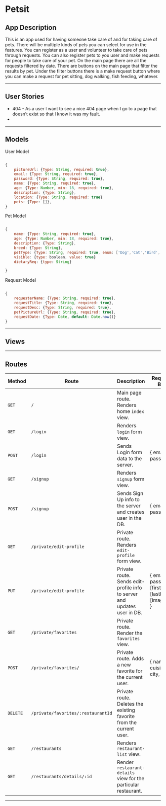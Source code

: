 # Petsit

## App Description
This is an app used for having someone take care of and for taking care of pets. There will be multiple kinds of pets you can select for use in the features. You can register as a user and volunteer to take care of pets through requests. You can also register pets to you user and make requests for people to take care of your pet. On the main page there are all the requests filtered by date. There are buttons on the main page that filter the results by pet. Under the filter buttons there is a make request button where you can make a request for pet sitting, dog walking, fish feeding, whatever. 

---

## User Stories

* 404 - As a user I want to see a nice 404 page when I go to a page that doesn’t exist so that I know it was my fault.
* 

---

## Models 

User Model

```javascript 

{
    pictureUrl: {Type: String, required: true},
    email: {Type: String, required: true},
    password: {Type: String, required: true},
    name: {Type: String, required: true},
    age: {Type: Number, min: 18, required: true},
    description: {Type: String},
    location: {Type: String, required: true}
    pets: {Type: []},
}

```

Pet Model

```javascript

{
    name: {Type: String, required: true},
    age: {Type: Number, min: 18, required: true},
    description: {Type: String},
    breed: {Type: String},
    petType: {Type: String, required: true, enum: ['Dog','Cat','Bird','Fish','Rabbit','Reptile']},
    visible: {type: boolean, value: true}
    dietaryReq: {type: String}

}

```

Request Model 

```javascript

{
    requesterName: {Type: String, required: true},
    requestTitle: {Type: String, required: true},
    requestDesc: {Type: String, required: true},
    petPictureUrl: {Type: String, required: true},
    requestDate: {Type: Date, default: Date.now()}
}

```

---

## Views

---

## Routes 

| **Method** | **Route**                          | **Description**                                              | Request  - Body                                          |
| ---------- | ---------------------------------- | ------------------------------------------------------------ | -------------------------------------------------------- |
| `GET`      | `/`                                | Main page route.  Renders home `index` view.                 |                                                          |
| `GET`      | `/login`                           | Renders `login` form view.                                   |                                                          |
| `POST`     | `/login`                           | Sends Login form data to the server.                         | { email, password }                                      |
| `GET`      | `/signup`                          | Renders `signup` form view.                                  |                                                          |
| `POST`     | `/signup`                          | Sends Sign Up info to the server and creates user in the DB. | {  email, password  }                                    |
| `GET`      | `/private/edit-profile`            | Private route. Renders `edit-profile` form view.             |                                                          |
| `PUT`      | `/private/edit-profile`            | Private route. Sends edit-profile info to server and updates user in DB. | { email, password, [firstName], [lastName], [imageUrl] } |
| `GET`      | `/private/favorites`               | Private route. Render the `favorites` view.                  |                                                          |
| `POST`     | `/private/favorites/`              | Private route. Adds a new favorite for the current user.     | { name, cuisine, city, }                                 |
| `DELETE`   | `/private/favorites/:restaurantId` | Private route. Deletes the existing favorite from the current user. |                                                          |
| `GET`      | `/restaurants`                     | Renders `restaurant-list` view.                              |                                                          |
| `GET`      | `/restaurants/details/:id`         | Render `restaurant-details` view for the particular restaurant. |                                                          |


---